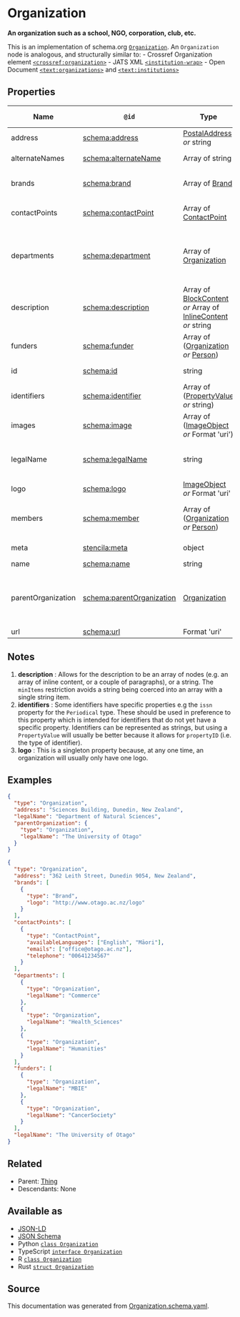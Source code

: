 # Organization

**An organization such as a school, NGO, corporation, club, etc.**

This is an implementation of schema.org [`Organization`](https://schema.org/Organization). An `Organization` node is analogous, and structurally similar to: - Crossref Organization element [`<crossref:organization>`](https://data.crossref.org/reports/help/schema_doc/4.4.0/relations_xsd.html#http___www.crossref.org_relations.xsd_organization) - JATS XML [`<institution-wrap>`](https://jats.nlm.nih.gov/archiving/tag-library/1.1/element/institution-wrap.html) - Open Document [`<text:organizations>`](http://docs.oasis-open.org/office/v1.2/os/OpenDocument-v1.2-os-part1.html#__RefHeading__1419060_253892949) and [`<text:institutions>`](http://docs.oasis-open.org/office/v1.2/os/OpenDocument-v1.2-os-part1.html#__RefHeading__1418948_253892949)

## Properties

| Name               | `@id`                                                              | Type                                                                                                 | Description                                                                                                   | Inherited from                  |
| ------------------ | ------------------------------------------------------------------ | ---------------------------------------------------------------------------------------------------- | ------------------------------------------------------------------------------------------------------------- | ------------------------------- |
| address            | [schema:address](https://schema.org/address)                       | [PostalAddress](PostalAddress.md) _or_ string                                                        | Postal address for the organization.                                                                          | [Organization](Organization.md) |
| alternateNames     | [schema:alternateName](https://schema.org/alternateName)           | Array of string                                                                                      | Alternate names (aliases) for the item.                                                                       | [Thing](Thing.md)               |
| brands             | [schema:brand](https://schema.org/brand)                           | Array of [Brand](Brand.md)                                                                           | Brands that the organization is connected with.                                                               | [Organization](Organization.md) |
| contactPoints      | [schema:contactPoint](https://schema.org/contactPoint)             | Array of [ContactPoint](ContactPoint.md)                                                             | Correspondence/Contact points for the organization.                                                           | [Organization](Organization.md) |
| departments        | [schema:department](https://schema.org/department)                 | Array of [Organization](Organization.md)                                                             | Departments within the organization. For example, Department of Computer Science, Research & Development etc. | [Organization](Organization.md) |
| description        | [schema:description](https://schema.org/description)               | Array of [BlockContent](BlockContent.md) _or_ Array of [InlineContent](InlineContent.md) _or_ string | A description of the item. See note [1](#notes).                                                              | [Thing](Thing.md)               |
| funders            | [schema:funder](https://schema.org/funder)                         | Array of ([Organization](Organization.md) _or_ [Person](Person.md))                                  | Organization(s) or person(s) funding the organization.                                                        | [Organization](Organization.md) |
| id                 | [schema:id](https://schema.org/id)                                 | string                                                                                               | The identifier for this item.                                                                                 | [Entity](Entity.md)             |
| identifiers        | [schema:identifier](https://schema.org/identifier)                 | Array of ([PropertyValue](PropertyValue.md) _or_ string)                                             | Any kind of identifier for any kind of Thing. See note [2](#notes).                                           | [Thing](Thing.md)               |
| images             | [schema:image](https://schema.org/image)                           | Array of ([ImageObject](ImageObject.md) _or_ Format 'uri')                                           | Images of the item.                                                                                           | [Thing](Thing.md)               |
| legalName          | [schema:legalName](https://schema.org/legalName)                   | string                                                                                               | Legal name for the Organization. Should only include letters and spaces.                                      | [Organization](Organization.md) |
| logo               | [schema:logo](https://schema.org/logo)                             | [ImageObject](ImageObject.md) _or_ Format 'uri'                                                      | The logo of the organization. See note [3](#notes).                                                           | [Organization](Organization.md) |
| members            | [schema:member](https://schema.org/member)                         | Array of ([Organization](Organization.md) _or_ [Person](Person.md))                                  | Person(s) or organization(s) who are members of this organization.                                            | [Organization](Organization.md) |
| meta               | [stencila:meta](https://schema.stenci.la/meta.jsonld)              | object                                                                                               | Metadata associated with this item.                                                                           | [Entity](Entity.md)             |
| name               | [schema:name](https://schema.org/name)                             | string                                                                                               | The name of the item.                                                                                         | [Thing](Thing.md)               |
| parentOrganization | [schema:parentOrganization](https://schema.org/parentOrganization) | [Organization](Organization.md)                                                                      | Entity that the Organization is a part of. For example, parentOrganization to a department is a university.   | [Organization](Organization.md) |
| url                | [schema:url](https://schema.org/url)                               | Format 'uri'                                                                                         | The URL of the item.                                                                                          | [Thing](Thing.md)               |

## Notes

1. **description** : Allows for the description to be an array of nodes (e.g. an array of inline content, or a couple of paragraphs), or a string. The `minItems` restriction avoids a string being coerced into an array with a single string item.
2. **identifiers** : Some identifiers have specific properties e.g the `issn` property for the `Periodical` type. These should be used in preference to this property which is intended for identifiers that do not yet have a specific property. Identifiers can be represented as strings, but using a `PropertyValue` will usually be better because it allows for `propertyID` (i.e. the type of identifier).
3. **logo** : This is a singleton property because, at any one time, an organization will usually only have one logo.

## Examples

```json
{
  "type": "Organization",
  "address": "Sciences Building, Dunedin, New Zealand",
  "legalName": "Department of Natural Sciences",
  "parentOrganization": {
    "type": "Organization",
    "legalName": "The University of Otago"
  }
}
```

```json
{
  "type": "Organization",
  "address": "362 Leith Street, Dunedin 9054, New Zealand",
  "brands": [
    {
      "type": "Brand",
      "logo": "http://www.otago.ac.nz/logo"
    }
  ],
  "contactPoints": [
    {
      "type": "ContactPoint",
      "availableLanguages": ["English", "Māori"],
      "emails": ["office@otago.ac.nz"],
      "telephone": "00641234567"
    }
  ],
  "departments": [
    {
      "type": "Organization",
      "legalName": "Commerce"
    },
    {
      "type": "Organization",
      "legalName": "Health_Sciences"
    },
    {
      "type": "Organization",
      "legalName": "Humanities"
    }
  ],
  "funders": [
    {
      "type": "Organization",
      "legalName": "MBIE"
    },
    {
      "type": "Organization",
      "legalName": "CancerSociety"
    }
  ],
  "legalName": "The University of Otago"
}
```

## Related

- Parent: [Thing](Thing.md)
- Descendants: None

## Available as

- [JSON-LD](https://schema.stenci.la/Organization.jsonld)
- [JSON Schema](https://schema.stenci.la/v1/Organization.schema.json)
- Python [`class Organization`](https://stencila.github.io/schema/python/docs/types.html#schema.types.Organization)
- TypeScript [`interface Organization`](https://stencila.github.io/schema/ts/docs/interfaces/organization.html)
- R [`class Organization`](https://cran.r-project.org/web/packages/stencilaschema/stencilaschema.pdf)
- Rust [`struct Organization`](https://docs.rs/stencila-schema/latest/stencila_schema/struct.Organization.html)

## Source

This documentation was generated from [Organization.schema.yaml](https://github.com/stencila/stencila/blob/master/schema/schema/Organization.schema.yaml).
